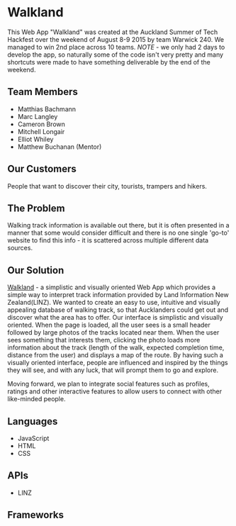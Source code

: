 # Walkland
This Web App "Walkland" was created at the Auckland Summer of Tech Hackfest over the weekend of August 8-9 2015 by team Warwick 240. We managed to win 2nd place across 10 teams. *NOTE* - we only had 2 days to develop the app, so naturally some of the code isn't very pretty and many shortcuts were made to have something deliverable by the end of the weekend.

## Team Members
- Matthias Bachmann
- Marc Langley
- Cameron Brown
- Mitchell Longair
- Elliot Whiley
- Matthew Buchanan (Mentor)

## Our Customers
People that want to discover their city, tourists, trampers and hikers.

## The Problem
Walking track information is available out there, but it is often presented in a manner that some would consider difficult and there is no one single 'go-to' website to find this info - it is scattered across multiple different data sources.

## Our Solution
[Walkland](http://www.cheapwwwbreu.com/) - a simplistic and visually oriented Web App which provides a simple way to interpret track information provided by Land Information New Zealand(LINZ). We wanted to create an easy to use, intuitive and visually appealing database of walking track, so that Aucklanders could get out and discover what the area has to offer. Our interface is simplistic and visually oriented. When the page is loaded, all the user sees is a small header followed by large photos of the tracks located near them. When the user sees something that interests them, clicking the photo loads more information about the track (length of the walk, expected completion time, distance from the user) and displays a map of the route. By having such a visually oriented interface, people are influenced and inspired by the things they will see, and with any luck, that will prompt them to go and explore.

Moving forward, we plan to integrate social features such as profiles, ratings and other interactive features to allow users to connect with other like-minded people.

## Languages
- JavaScript
- HTML
- CSS

## APIs
- LINZ


## Frameworks

